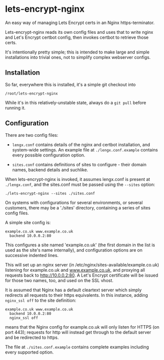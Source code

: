 # lets-encrypt-nginx 

An easy way of managing Lets Encrypt certs in an Nginx https-terminator.

Lets-encrypt-nginx reads its own config files and uses that to write nginx and 
Let's Encrypt certbot config, then invokes certbot to retrieve those certs.

It's intentionally pretty simple; this is intended to make large and simple 
installations into trivial ones, not to simplify complex webserver configs.

## Installation

So far, everywhere this is installed, it's a simple git checkout into 

    /root/lets-encrypt-nginx

While it's in this relatively-unstable state, always do a `git pull` before 
running it.

## Configuration

There are two config files: 

* `lengx.conf` contains details of the nginx and certbot installation, and 
  system-wide settings. An example file at `./lengx.conf.example` contains 
  every possible configuration option.

* `sites.conf` contains definitions of sites to configure - their domain names,
  backend details and suchlike. 


When lets-encrypt-nginx is invoked, it assumes lengx.conf is present at 
`./lengx.conf`, and the sites.conf must be passed using the `--sites` option:

    ./lets-encrypt-nginx --sites ./sites.conf

On systems with configurations for several environments, or several customers,
there may be a './sites' directory, containing a series of sites config files.



A simple site config is:

    example.co.uk www.example.co.uk
      backend 10.0.0.2:80

This configures a site named 'example.co.uk' (the first domain in the list is
used as the site's name internally), and configuration options are on successive
indented lines.

This will set up an nginx server (in /etc/nginx/sites-available/example.co.uk)
listening for example.co.uk and www.example.co.uk, and proxying all requests
back to http://10.0.0.2:80. A Let's Encrypt certificate will be issued for those
two names, too, and used on the SSL vhost.



It is assumed that Nginx has a default cleartext server which simply redirects
all requests to their https equivalents. In this instance, adding `nginx_ssl off`
to the site definition:

    example.co.uk www.example.co.uk
      backend 10.0.0.2:80
      nginx_ssl off

means that the Nginx config for example.co.uk will only listen for HTTPS (on 
port 443); requests for http will instead get through to the default server and
be redirected to https.


The file at `./sites.conf.example` contains complete examples including every 
supported option.
